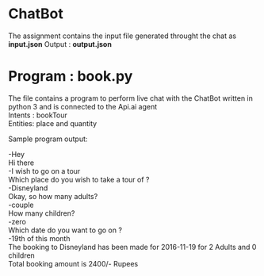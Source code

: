 # ChatBot

The assignment contains the input file generated throught the chat as **input.json**
Output : **output.json**

# Program : book.py

The file contains a program to perform live chat with the ChatBot written in python 3 and is connected to the Api.ai agent
<br />
Intents : bookTour<br />
Entities: place and quantity

Sample program output:

-Hey<br />
Hi there<br />
-I wish to go on a tour<br />
Which place do you wish to take a tour of ?<br />
-Disneyland<br />
Okay, so how many adults?<br />
-couple<br />
How many children?<br />
-zero<br />
Which date do you want to go on ?<br />
-19th of this month<br />
The booking to Disneyland has been made for 2016-11-19 for 2 Adults and 0 children<br />
Total booking amount is 2400/- Rupees<br />
 
